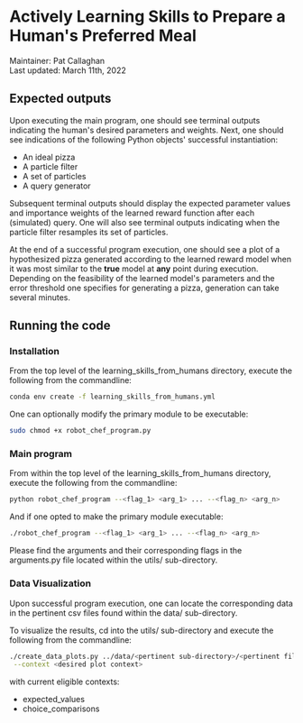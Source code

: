 # Actively Learning Skills to Prepare a Human's Preferred Meal

Maintainer: Pat Callaghan\
Last updated: March 11th, 2022

## Expected outputs

Upon executing the main program, one should see terminal outputs indicating the human's
desired parameters and weights. Next, one should see indications of the following
Python objects' successful instantiation:

- An ideal pizza
- A particle filter
- A set of particles
- A query generator

Subsequent terminal outputs should display the expected parameter values and importance
weights of the learned reward function after each (simulated) query. One will also
see terminal outputs indicating when the particle filter resamples its set of particles.

At the end of a successful program execution, one should see a plot of a hypothesized
pizza generated according to the learned reward model when it was most similar to
the **true** model at **any** point during execution. Depending on the feasibility
of the learned model's parameters and the error threshold one specifies for generating
a pizza, generation can take several minutes.

## Running the code

### Installation

From the top level of the learning\_skills\_from\_humans directory, execute the
following from the commandline:

```bash
conda env create -f learning_skills_from_humans.yml
```

One can optionally modify the primary module to be executable:

```bash
sudo chmod +x robot_chef_program.py
```

### Main program

From within the top level of the learning\_skills\_from\_humans directory,
execute the following from the commandline:

```bash
python robot_chef_program --<flag_1> <arg_1> ... --<flag_n> <arg_n>
```

And if one opted to make the primary module executable:

```bash
./robot_chef_program --<flag_1> <arg_1> ... --<flag_n> <arg_n>
```

Please find the arguments and their corresponding flags in the arguments.py
file located within the utils/ sub-directory.

### Data Visualization

Upon successful program execution, one can locate the corresponding data
in the pertinent csv files found within the data/ sub-directory.

To visualize the results, cd into the utils/ sub-directory and execute the
following from the commandline:

```bash
./create_data_plots.py ../data/<pertinent sub-directory>/<pertinent file>.csv \
 --context <desired plot context>
```

with current eligible contexts:

- expected\_values
- choice\_comparisons
